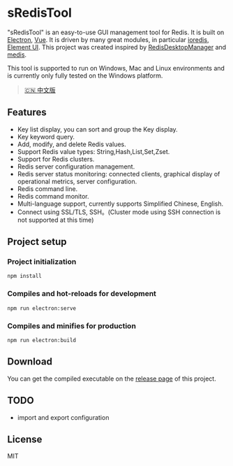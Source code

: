 # sRedisTool

"sRedisTool" is an easy-to-use GUI management tool for Redis. It is built on [Electron](https://github.com/atom/electron), [Vue](https://vuejs.org/). It is driven by many great modules, in particular [ioredis](https://github.com/luin/ioredis), [Element UI](https://element.eleme.io/). This project was created inspired by [RedisDesktopManager](https://resp.app/) and [medis](https://github.com/luin/medis).

This tool is supported to run on Windows, Mac and Linux environments and is currently only fully tested on the Windows platform.

> [🇨🇳 中文版](./README.zh-CN.md)

## Features
* Key list display, you can sort and group the Key display.
* Key keyword query.
* Add, modify, and delete Redis values.
* Support Redis value types: String,Hash,List,Set,Zset.
* Support for Redis clusters.
* Redis server configuration management.
* Redis server status monitoring: connected clients, graphical display of operational metrics, server configuration.
* Redis command line.
* Redis command monitor.
* Multi-language support, currently supports Simplified Chinese, English.
* Connect using SSL/TLS, SSH。(Cluster mode using SSH connection is not supported at this time)

## Project setup
### Project initialization

```
npm install
```

### Compiles and hot-reloads for development
```
npm run electron:serve
```

### Compiles and minifies for production
```
npm run electron:build
```

## Download
You can get the compiled executable on the [release page](https://github.com/programsimon/sRedisTool/releases) of this project.

## TODO
* import and export configuration

## License

MIT